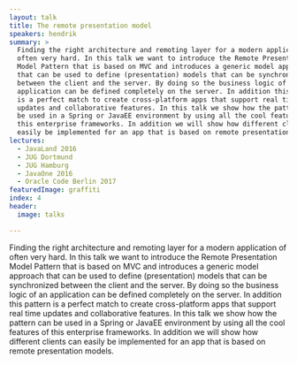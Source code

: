 ```yaml
---
layout: talk
title: The remote presentation model
speakers: hendrik
summary: >
  Finding the right architecture and remoting layer for a modern application of
  often very hard. In this talk we want to introduce the Remote Presentation
  Model Pattern that is based on MVC and introduces a generic model approach
  that can be used to define (presentation) models that can be synchronized
  between the client and the server. By doing so the business logic of an
  application can be defined completely on the server. In addition this pattern
  is a perfect match to create cross-platform apps that support real time
  updates and collaborative features. In this talk we show how the pattern can
  be used in a Spring or JavaEE environment by using all the cool features of
  this enterprise frameworks. In addition we will show how different clients can
  easily be implemented for an app that is based on remote presentation models.
lectures:
  - JavaLand 2016
  - JUG Dortmund
  - JUG Hamburg
  - JavaOne 2016
  - Oracle Code Berlin 2017
featuredImage: graffiti
index: 4
header:
  image: talks

---
```


Finding the right architecture and remoting layer for a modern application of often very hard. In this talk we want to introduce the Remote Presentation Model Pattern that is based on MVC and introduces a generic model approach that can be used to define (presentation) models that can be synchronized between the client and the server. By doing so the business logic of an application can be defined completely on the server. In addition this pattern is a perfect match to create cross-platform apps that support real time updates and collaborative features. In this talk we show how the pattern can be used in a Spring or JavaEE environment by using all the cool features of this enterprise frameworks. In addition we will show how different clients can easily be implemented for an app that is based on remote presentation models.

